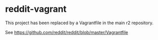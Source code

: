reddit-vagrant
==============

This project has been replaced by a Vagrantfile in the main r2 repository.

See https://github.com/reddit/reddit/blob/master/Vagrantfile
